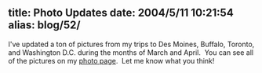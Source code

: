 title: Photo Updates
date: 2004/5/11 10:21:54
alias: blog/52/
---
I've updated a ton of pictures from my trips to Des Moines, Buffalo, Toronto, and Washington D.C. during the months of March and April.  You can see all of the pictures on my [photo page](photo.asp).  Let me know what you think!